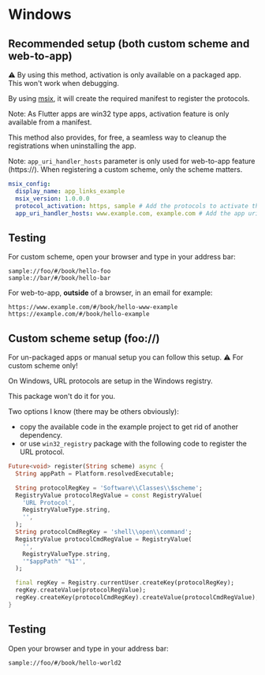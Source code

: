 # Windows

## Recommended setup (both custom scheme and web-to-app)
⚠️ By using this method, activation is only available on a packaged app. This won't work when debugging.

By using [msix](https://pub.dev/packages/msix), it will create the required manifest to register the protocols.

Note: As Flutter apps are win32 type apps, activation feature is only available from a manifest.

This method also provides, for free, a seamless way to cleanup the registrations when uninstalling the app.

Note: `app_uri_handler_hosts` parameter is only used for web-to-app feature (https://).
When registering a custom scheme, only the scheme matters.


```yaml
msix_config:
  display_name: app_links_example
  msix_version: 1.0.0.0
  protocol_activation: https, sample # Add the protocols to activate the app
  app_uri_handler_hosts: www.example.com, example.com # Add the app uri handler hosts. You can't use patterns here.
```

## Testing
For custom scheme, open your browser and type in your address bar:
```
sample://foo/#/book/hello-foo
sample://bar/#/book/hello-bar
```

For web-to-app, __outside__ of a browser, in an email for example:
```
https://www.example.com/#/book/hello-www-example
https://example.com/#/book/hello-example
```


## Custom scheme setup (foo://)

For un-packaged apps or manual setup you can follow this setup. ⚠️ For custom scheme only!

On Windows, URL protocols are setup in the Windows registry.

This package won't do it for you.

Two options I know (there may be others obviously):
- copy the available code in the example project to get rid of another dependency.
- or use `win32_registry` package with the following code to register the URL protocol.

```dart
Future<void> register(String scheme) async {
  String appPath = Platform.resolvedExecutable;

  String protocolRegKey = 'Software\\Classes\\$scheme';
  RegistryValue protocolRegValue = const RegistryValue(
    'URL Protocol',
    RegistryValueType.string,
    '',
  );
  String protocolCmdRegKey = 'shell\\open\\command';
  RegistryValue protocolCmdRegValue = RegistryValue(
    '',
    RegistryValueType.string,
    '"$appPath" "%1"',
  );

  final regKey = Registry.currentUser.createKey(protocolRegKey);
  regKey.createValue(protocolRegValue);
  regKey.createKey(protocolCmdRegKey).createValue(protocolCmdRegValue);
}
```

## Testing
Open your browser and type in your address bar:
```
sample://foo/#/book/hello-world2
```
